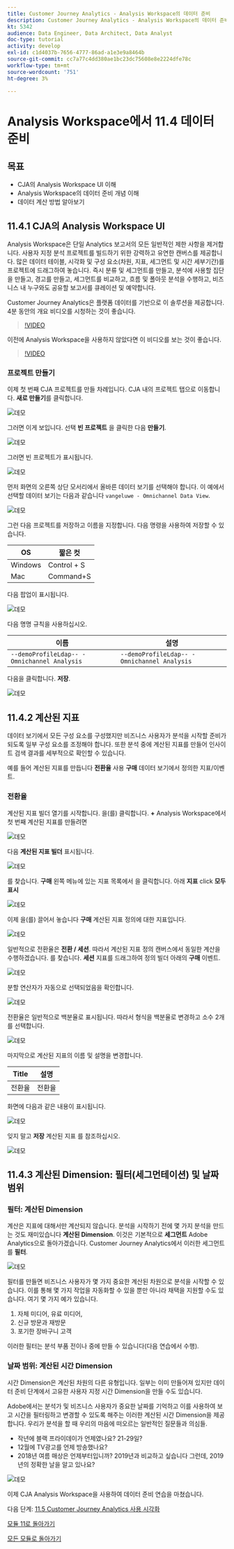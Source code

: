 ```yaml
---
title: Customer Journey Analytics - Analysis Workspace의 데이터 준비
description: Customer Journey Analytics - Analysis Workspace의 데이터 준비
kt: 5342
audience: Data Engineer, Data Architect, Data Analyst
doc-type: tutorial
activity: develop
exl-id: c1d4037b-7656-4777-86ad-a1e3e9a8464b
source-git-commit: cc7a77c4dd380ae1bc23dc75608e8e2224dfe78c
workflow-type: tm+mt
source-wordcount: '751'
ht-degree: 3%

---
```


# Analysis Workspace에서 11.4 데이터 준비

## 목표

- CJA의 Analysis Workspace UI 이해
- Analysis Workspace의 데이터 준비 개념 이해
- 데이터 계산 방법 알아보기

## 11.4.1 CJA의 Analysis Workspace UI

Analysis Workspace은 단일 Analytics 보고서의 모든 일반적인 제한 사항을 제거합니다. 사용자 지정 분석 프로젝트를 빌드하기 위한 강력하고 유연한 캔버스를 제공합니다. 많은 데이터 테이블, 시각화 및 구성 요소(차원, 지표, 세그먼트 및 시간 세부기간)를 프로젝트에 드래그하여 놓습니다. 즉시 분류 및 세그먼트를 만들고, 분석에 사용할 집단을 만들고, 경고를 만들고, 세그먼트를 비교하고, 흐름 및 폴아웃 분석을 수행하고, 비즈니스 내 누구와도 공유할 보고서를 큐레이션 및 예약합니다.

Customer Journey Analytics은 플랫폼 데이터를 기반으로 이 솔루션을 제공합니다. 4분 동안의 개요 비디오를 시청하는 것이 좋습니다.

>[!VIDEO](https://video.tv.adobe.com/v/35109?quality=12&learn=on)

이전에 Analysis Workspace을 사용하지 않았다면 이 비디오를 보는 것이 좋습니다.

>[!VIDEO](https://video.tv.adobe.com/v/26266?quality=12&learn=on)

### 프로젝트 만들기

이제 첫 번째 CJA 프로젝트를 만들 차례입니다. CJA 내의 프로젝트 탭으로 이동합니다.
**새로 만들기**&#x200B;를 클릭합니다.

![데모](./images/prmenu.png)

그러면 이게 보입니다. 선택 **빈 프로젝트** 을 클릭한 다음 **만들기**.

![데모](./images/prmenu1.png)

그러면 빈 프로젝트가 표시됩니다.

![데모](./images/premptyprojects.png)

먼저 화면의 오른쪽 상단 모서리에서 올바른 데이터 보기를 선택해야 합니다. 이 예에서 선택할 데이터 보기는 다음과 같습니다 `vangeluwe - Omnichannel Data View`.

![데모](./images/prdv.png)

그런 다음 프로젝트를 저장하고 이름을 지정합니다. 다음 명령을 사용하여 저장할 수 있습니다.

| OS | 짧은 컷 |
| ----------------- |-------------| 
| Windows | Control + S |
| Mac | Command+S |

다음 팝업이 표시됩니다.

![데모](./images/prsave.png)

다음 명명 규칙을 사용하십시오.

| 이름 | 설명 |
| ----------------- |-------------| 
| `--demoProfileLdap-- - Omnichannel Analysis` | `--demoProfileLdap-- - Omnichannel Analysis` |

다음을 클릭합니다. **저장**.

![데모](./images/prsave2.png)

## 11.4.2 계산된 지표

데이터 보기에서 모든 구성 요소를 구성했지만 비즈니스 사용자가 분석을 시작할 준비가 되도록 일부 구성 요소를 조정해야 합니다. 또한 분석 중에 계산된 지표를 만들어 인사이트 검색 결과를 세부적으로 확인할 수 있습니다.

예를 들어 계산된 지표를 만듭니다 **전환율** 사용 **구매** 데이터 보기에서 정의한 지표/이벤트.

### 전환율

계산된 지표 빌더 열기를 시작합니다. 을(를) 클릭합니다. **+** Analysis Workspace에서 첫 번째 계산된 지표를 만들려면

![데모](./images/pradd.png)

다음 **계산된 지표 빌더** 표시됩니다.

![데모](./images/prbuilder.png)

를 찾습니다. **구매** 왼쪽 메뉴에 있는 지표 목록에서 을 클릭합니다. 아래 **지표** click **모두 표시**

![데모](./images/calcbuildercr1.png)

이제 을(를) 끌어서 놓습니다 **구매** 계산된 지표 정의에 대한 지표입니다.

![데모](./images/calcbuildercr2.png)

일반적으로 전환율은 **전환 / 세션**. 따라서 계산된 지표 정의 캔버스에서 동일한 계산을 수행하겠습니다. 를 찾습니다. **세션** 지표를 드래그하여 정의 빌더 아래의 **구매** 이벤트.

![데모](./images/calcbuildercr3.png)

분할 연산자가 자동으로 선택되었음을 확인합니다.

![데모](./images/calcbuildercr4.png)

전환율은 일반적으로 백분율로 표시됩니다. 따라서 형식을 백분율로 변경하고 소수 2개를 선택합니다.

![데모](./images/calcbuildercr5.png)

마지막으로 계산된 지표의 이름 및 설명을 변경합니다.

| Title | 설명 |
| ----------------- |-------------| 
| 전환율 | 전환율 |

화면에 다음과 같은 내용이 표시됩니다.

![데모](./images/calcbuildercr6.png)

잊지 말고 **저장** 계산된 지표 를 참조하십시오.

![데모](./images/pr9.png)

## 11.4.3 계산된 Dimension: 필터(세그먼테이션) 및 날짜 범위

### 필터: 계산된 Dimension

계산은 지표에 대해서만 계산되지 않습니다. 분석을 시작하기 전에 몇 가지 분석을 만드는 것도 재미있습니다 **계산된 Dimension**. 이것은 기본적으로 **세그먼트** Adobe Analytics으로 돌아가겠습니다. Customer Journey Analytics에서 이러한 세그먼트를 **필터**.

![데모](./images/prfilters.png)

필터를 만들면 비즈니스 사용자가 몇 가지 중요한 계산된 차원으로 분석을 시작할 수 있습니다. 이를 통해 몇 가지 작업을 자동화할 수 있을 뿐만 아니라 채택을 지원할 수도 있습니다. 여기 몇 가지 예가 있습니다.

1. 자체 미디어, 유료 미디어,
2. 신규 방문과 재방문
3. 포기한 장바구니 고객

이러한 필터는 분석 부품 전이나 중에 만들 수 있습니다(다음 연습에서 수행).

### 날짜 범위: 계산된 시간 Dimension

시간 Dimension은 계산된 차원의 다른 유형입니다. 일부는 이미 만들어져 있지만 데이터 준비 단계에서 고유한 사용자 지정 시간 Dimension을 만들 수도 있습니다.

Adobe에서는 분석가 및 비즈니스 사용자가 중요한 날짜를 기억하고 이를 사용하여 보고 시간을 필터링하고 변경할 수 있도록 해주는 이러한 계산된 시간 Dimension을 제공합니다. 우리가 분석을 할 때 우리의 마음에 떠오르는 일반적인 질문들과 의심들.

- 작년에 블랙 프라이데이가 언제였나요? 21-29일?
- 12월에 TV광고를 언제 방송했나요?
- 2018년 여름 매상은 언제부터입니까? 2019년과 비교하고 싶습니다 그런데, 2019년의 정확한 날을 알고 있나요?

![데모](./images/timedimensions.png)

이제 CJA Analysis Workspace을 사용하여 데이터 준비 연습을 마쳤습니다.

다음 단계: [11.5 Customer Journey Analytics 사용 시각화](./ex5.md)

[모듈 11로 돌아가기](./customer-journey-analytics-build-a-dashboard.md)

[모든 모듈로 돌아가기](./../../overview.md)
